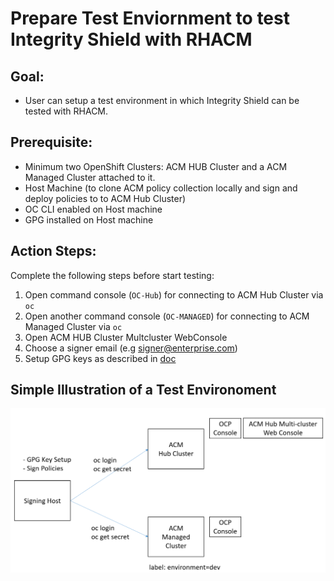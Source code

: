 # Prepare Test Enviornment to test Integrity Shield with RHACM

## Goal:
- User can setup a test environment in which Integrity Shield can be tested with RHACM.

## Prerequisite: 
- Minimum two OpenShift Clusters: ACM HUB Cluster and a ACM Managed Cluster attached to it.
- Host Machine (to clone ACM policy collection locally and sign and deploy policies to to ACM Hub Cluster)
- OC CLI enabled on Host machine
- GPG installed on Host machine
 
## Action Steps:

Complete the following steps before start testing:

1. Open command console (`OC-Hub`) for connecting to ACM Hub Cluster via `oc`
2. Open another command console (`OC-MANAGED`) for connecting to ACM Managed Cluster via `oc`
3. Open ACM HUB Cluster Multcluster WebConsole
4. Choose a signer email (e.g signer@enterprise.com)
5. Setup GPG keys as described in [doc](../prerequisite-setup/GPG_KEY_SETUP.md)

## Simple Illustration of a Test Environoment

![Test Environoment](../images/test-env.PNG)
